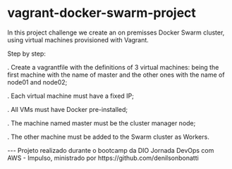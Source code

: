 # vagrant-docker-swarm-project
In this project challenge we create an on premisses Docker Swarm cluster, using virtual machines provisioned with Vagrant.

Step by step:

<p>. Create a vagrantfile with the definitions of 3 virtual machines: being the first machine with the name of master and the other ones with the name of node01 and node02;</p>
<p>. Each virtual machine must have a fixed IP;</p>
<p>. All VMs must have Docker pre-installed;</p>
<p>. The machine named master must be the cluster manager node;</p>
<p>. The other machine must be added to the Swarm cluster as Workers.</p>
---
Projeto realizado durante o bootcamp da DIO Jornada DevOps com AWS - Impulso, ministrado por https://github.com/denilsonbonatti
